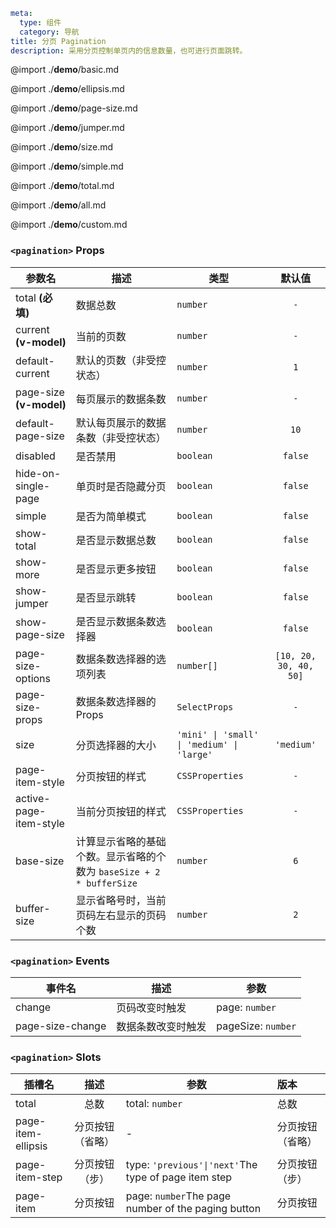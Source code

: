 ```yaml
meta:
  type: 组件
  category: 导航
title: 分页 Pagination
description: 采用分页控制单页内的信息数量，也可进行页面跳转。
```

@import ./__demo__/basic.md

@import ./__demo__/ellipsis.md

@import ./__demo__/page-size.md

@import ./__demo__/jumper.md

@import ./__demo__/size.md

@import ./__demo__/simple.md

@import ./__demo__/total.md

@import ./__demo__/all.md

@import ./__demo__/custom.md


### `<pagination>` Props

|参数名|描述|类型|默认值|
|---|---|---|:---:|
|total **(必填)**|数据总数|`number`|`-`|
|current **(v-model)**|当前的页数|`number`|`-`|
|default-current|默认的页数（非受控状态）|`number`|`1`|
|page-size **(v-model)**|每页展示的数据条数|`number`|`-`|
|default-page-size|默认每页展示的数据条数（非受控状态）|`number`|`10`|
|disabled|是否禁用|`boolean`|`false`|
|hide-on-single-page|单页时是否隐藏分页|`boolean`|`false`|
|simple|是否为简单模式|`boolean`|`false`|
|show-total|是否显示数据总数|`boolean`|`false`|
|show-more|是否显示更多按钮|`boolean`|`false`|
|show-jumper|是否显示跳转|`boolean`|`false`|
|show-page-size|是否显示数据条数选择器|`boolean`|`false`|
|page-size-options|数据条数选择器的选项列表|`number[]`|`[10, 20, 30, 40, 50]`|
|page-size-props|数据条数选择器的Props|`SelectProps`|`-`|
|size|分页选择器的大小|`'mini' \| 'small' \| 'medium' \| 'large'`|`'medium'`|
|page-item-style|分页按钮的样式|`CSSProperties`|`-`|
|active-page-item-style|当前分页按钮的样式|`CSSProperties`|`-`|
|base-size|计算显示省略的基础个数。显示省略的个数为 `baseSize + 2 * bufferSize`|`number`|`6`|
|buffer-size|显示省略号时，当前页码左右显示的页码个数|`number`|`2`|
### `<pagination>` Events

|事件名|描述|参数|
|---|---|---|
|change|页码改变时触发|page: `number`|
|page-size-change|数据条数改变时触发|pageSize: `number`|
### `<pagination>` Slots

|插槽名|描述|参数|版本|
|---|:---:|---|:---|
|total|总数|total: `number`|总数|
|page-item-ellipsis|分页按钮（省略）|-|分页按钮（省略）|
|page-item-step|分页按钮（步）|type: `'previous'\|'next'`The type of page item step|分页按钮（步）|
|page-item|分页按钮|page: `number`The page number of the paging button|分页按钮|


